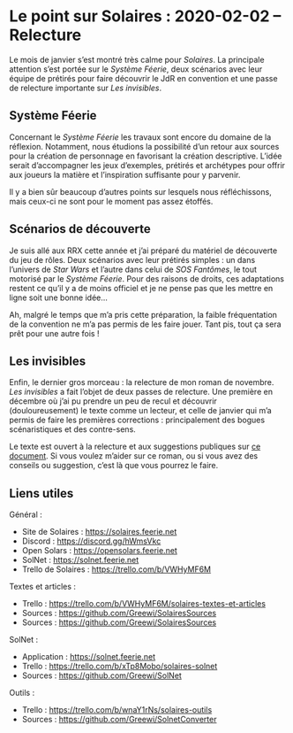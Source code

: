 # Le point sur Solaires : 2020-02-02 – Relecture

Le mois de janvier s’est montré très calme pour *Solaires*. La principale attention s’est portée sur le *Système Féerie*, deux scénarios avec leur équipe de prétirés pour faire découvrir le JdR en convention et une passe de relecture importante sur *Les invisibles*.

## Système Féerie

Concernant le *Système Féerie* les travaux sont encore du domaine de la réflexion. Notamment, nous étudions la possibilité d’un retour aux sources pour la création de personnage en favorisant la création descriptive. L’idée serait d’accompagner les jeux d’exemples, prétirés et archétypes pour offrir aux joueurs la matière et l’inspiration suffisante pour y parvenir.

Il y a bien sûr beaucoup d’autres points sur lesquels nous réfléchissons, mais ceux-ci ne sont pour le moment pas assez étoffés.

## Scénarios de découverte

Je suis allé aux RRX cette année et j’ai préparé du matériel de découverte du jeu de rôles. Deux scénarios avec leur prétirés simples : un dans l’univers de *Star Wars* et l’autre dans celui de *SOS Fantômes*, le tout motorisé par le *Système Féerie*. Pour des raisons de droits, ces adaptations restent ce qu’il y a de moins officiel et je ne pense pas que les mettre en ligne soit une bonne idée…

Ah, malgré le temps que m’a pris cette préparation, la faible fréquentation de la convention ne m’a pas permis de les faire jouer. Tant pis, tout ça sera prêt pour une autre fois !

## Les invisibles

Enfin, le dernier gros morceau : la relecture de mon roman de novembre. *Les invisibles* a fait l’objet de deux passes de relecture. Une première en décembre où j’ai pu prendre un peu de recul et découvrir (douloureusement) le texte comme un lecteur, et celle de janvier qui m’a permis de faire les premières corrections : principalement des bogues scénaristiques et des contre-sens.

Le texte est ouvert à la relecture et aux suggestions publiques sur [ce document](https://docs.google.com/document/d/1hTV0YVJPS7PlzAzBC2uy_k3q2F_L6uepsDACauFrjkY/edit?usp=sharing). Si vous voulez m’aider sur ce roman, ou si vous avez des conseils ou suggestion, c’est là que vous pourrez le faire.

## Liens utiles

Général :
* Site de Solaires : https://solaires.feerie.net
* Discord : https://discord.gg/hWmsVkc
* Open Solars : https://opensolars.feerie.net
* SolNet : https://solnet.feerie.net
* Trello de Solaires : https://trello.com/b/VWHyMF6M

Textes et articles :
* Trello : https://trello.com/b/VWHyMF6M/solaires-textes-et-articles
* Sources : https://github.com/Greewi/SolairesSources
* Sources : https://github.com/Greewi/SolairesSources

SolNet :
* Application : https://solnet.feerie.net
* Trello : https://trello.com/b/xTp8Mobo/solaires-solnet
* Sources : https://github.com/Greewi/SolNet

Outils :
* Trello : https://trello.com/b/wnaY1rNs/solaires-outils
* Sources : https://github.com/Greewi/SolnetConverter